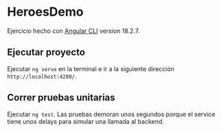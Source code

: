 # HeroesDemo

Ejercicio hecho con [Angular CLI](https://github.com/angular/angular-cli) version 18.2.7.

## Ejecutar proyecto

Ejecutar `ng serve` en la terminal e ir a la siguiente dirección `http://localhost:4200/`.

## Correr pruebas unitarias

Ejecutar `ng test`. Las pruebas demoran unos segundos porque el service tiene unos delays para simular una llamada al backend.
